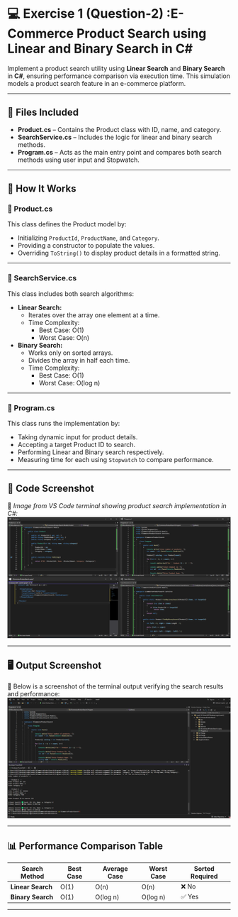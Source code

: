 # 💻 Exercise 1 (Question-2) :E-Commerce Product Search using Linear and Binary Search in **C#**

Implement a product search utility using **Linear Search** and **Binary Search** in **C#**, ensuring performance comparison via execution time. This simulation models a product search feature in an e-commerce platform.

---

## 📁 Files Included

- **Product.cs** – Contains the Product class with ID, name, and category.
- **SearchService.cs** – Includes the logic for linear and binary search methods.
- **Program.cs** – Acts as the main entry point and compares both search methods using user input and Stopwatch.

---

## 🔎 How It Works

### 🧱 Product.cs  
This class defines the Product model by:
- Initializing `ProductId`, `ProductName`, and `Category`.
- Providing a constructor to populate the values.
- Overriding `ToString()` to display product details in a formatted string.

---

### 📌 SearchService.cs  
This class includes both search algorithms:
- **Linear Search:**
  - Iterates over the array one element at a time.
  - Time Complexity:
    - Best Case: O(1)
    - Worst Case: O(n)
- **Binary Search:**
  - Works only on sorted arrays.
  - Divides the array in half each time.
  - Time Complexity:
    - Best Case: O(1)
    - Worst Case: O(log n)

---

### 🧪 Program.cs  
This class runs the implementation by:
- Taking dynamic input for product details.
- Accepting a target Product ID to search.
- Performing Linear and Binary search respectively.
- Measuring time for each using `Stopwatch` to compare performance.

---

## 📸 Code Screenshot

📌 *Image from VS Code terminal showing product search implementation in C#:*
![Product Search Code](image.png)

---

## 🖥 Output Screenshot

📌 Below is a screenshot of the terminal output verifying the search results and performance:
![Product Search Output](image-3.png)

---

## 📊 Performance Comparison Table

| Search Method     | Best Case | Average Case | Worst Case | Sorted Required |
|------------------|-----------|--------------|------------|------------------|
| **Linear Search** | O(1)      | O(n)         | O(n)       | ❌ No            |
| **Binary Search** | O(1)      | O(log n)     | O(log n)   | ✅ Yes           |

---


